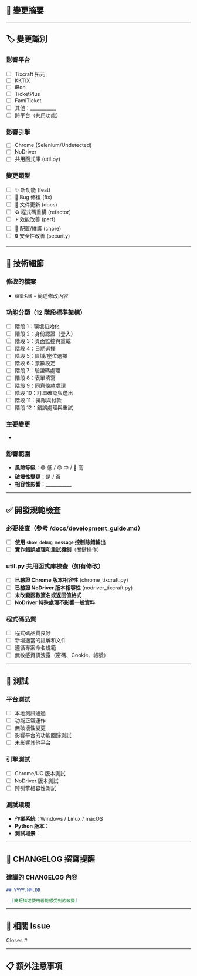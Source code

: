 <!--
此 PR Template 基於 Tickets Hunter 專案規範設計
請參考以下文件：
- /docs/development_guide.md - 開發規範
- /docs/ticket_automation_standard.md - 標準功能架構
- /docs/changelog_guide.md - CHANGELOG 撰寫指南
-->

## 🎯 變更摘要

<!-- 簡述這個 PR 做了什麼（使用者視角，不要技術細節） -->


---

## 🏷️ 變更識別

### 影響平台
<!-- 勾選影響的平台 -->
- [ ] Tixcraft 拓元
- [ ] KKTIX
- [ ] iBon
- [ ] TicketPlus
- [ ] FamiTicket
- [ ] 其他：___________
- [ ] 跨平台（共用功能）

### 影響引擎
<!-- 勾選影響的 WebDriver 引擎 -->
- [ ] Chrome (Selenium/Undetected)
- [ ] NoDriver
- [ ] 共用函式庫 (util.py)

### 變更類型
<!-- 勾選主要變更類型 -->
- [ ] ✨ 新功能 (feat)
- [ ] 🐛 Bug 修復 (fix)
- [ ] 📝 文件更新 (docs)
- [ ] ♻️ 程式碼重構 (refactor)
- [ ] ⚡ 效能改善 (perf)
- [ ] 🔧 配置/維護 (chore)
- [ ] 🔒 安全性改善 (security)

---

## 🔧 技術細節

### 修改的檔案
<!-- 列出主要修改的檔案，使用 `file:line` 格式 -->
- `檔案名稱` - 簡述修改內容

### 功能分類（12 階段標準架構）
<!-- 勾選此 PR 涉及的功能階段（參考 /docs/ticket_automation_standard.md） -->
- [ ] 階段 1：環境初始化
- [ ] 階段 2：身份認證（登入）
- [ ] 階段 3：頁面監控與重載
- [ ] 階段 4：日期選擇
- [ ] 階段 5：區域/座位選擇
- [ ] 階段 6：票數設定
- [ ] 階段 7：驗證碼處理
- [ ] 階段 8：表單填寫
- [ ] 階段 9：同意條款處理
- [ ] 階段 10：訂單確認與送出
- [ ] 階段 11：排隊與付款
- [ ] 階段 12：錯誤處理與重試

### 主要變更
<!-- 簡述技術實作的關鍵點 -->
-

### 影響範圍
<!-- 評估變更的影響範圍 -->
- **風險等級**：🟢 低 / 🟡 中 / 🔴 高
- **破壞性變更**：是 / 否
- **相容性影響**：___________

---

## ✅ 開發規範檢查

### 必要檢查（參考 /docs/development_guide.md）
- [ ] **使用 `show_debug_message` 控制除錯輸出**
- [ ] **實作錯誤處理和重試機制**（關鍵操作）

### util.py 共用函式庫檢查（如有修改）
- [ ] **已驗證 Chrome 版本相容性** (chrome_tixcraft.py)
- [ ] **已驗證 NoDriver 版本相容性** (nodriver_tixcraft.py)
- [ ] **未改變函數簽名或返回值格式**
- [ ] **NoDriver 特殊處理不影響一般資料**

### 程式碼品質
- [ ] 程式碼品質良好
- [ ] 新增適當的註解和文件
- [ ] 遵循專案命名規範
- [ ] 無敏感資訊洩露（密碼、Cookie、帳號）

---

## 🧪 測試

### 平台測試
<!-- 勾選已測試的平台 -->
- [ ] 本地測試通過
- [ ] 功能正常運作
- [ ] 無破壞性變更
- [ ] 影響平台的功能回歸測試
- [ ] 未影響其他平台

### 引擎測試
<!-- 勾選已測試的引擎 -->
- [ ] Chrome/UC 版本測試
- [ ] NoDriver 版本測試
- [ ] 跨引擎相容性測試

### 測試環境
<!-- 描述測試環境 -->
- **作業系統**：Windows / Linux / macOS
- **Python 版本**：
- **測試場景**：

---

## 📝 CHANGELOG 撰寫提醒

<!--
根據 /docs/changelog_guide.md 的指引：
- ✅ 應該寫：使用者可以做什麼、改善了什麼體驗
- ❌ 不該寫：函數名稱、技術細節、編碼問題、測試結果
-->

### 建議的 CHANGELOG 內容
```markdown
## YYYY.MM.DD

- [簡短描述使用者能感受到的改變]
```

---

## 🔗 相關 Issue

<!-- 如果解決了某個 Issue，請連結 -->
Closes #

---

## 📋 額外注意事項

<!-- (選填) 需要特別注意的地方、已知限制、未來改進方向 -->
